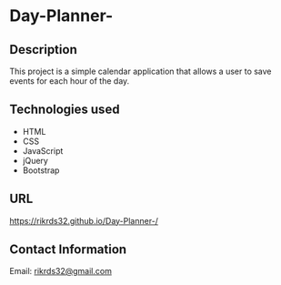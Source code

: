 # Day-Planner-

## Description

This project is a simple calendar application that allows a user to save events for each hour of the day.

## Technologies used

* HTML
* CSS
* JavaScript 
* jQuery
* Bootstrap

## URL

https://rikrds32.github.io/Day-Planner-/


## Contact Information

Email: rikrds32@gmail.com